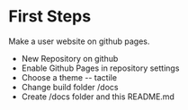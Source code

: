 # First Steps
Make a user website on github pages.
* New Repository on github
* Enable Github Pages in repository settings
* Choose a theme -- tactile
* Change build folder /docs
* Create /docs folder and this README.md
